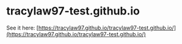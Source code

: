 # tracylaw97-test.github.io

See it here: [https://tracylaw97.github.io/tracylaw97-test.github.io/](https://tracylaw97.github.io/tracylaw97-test.github.io/)
